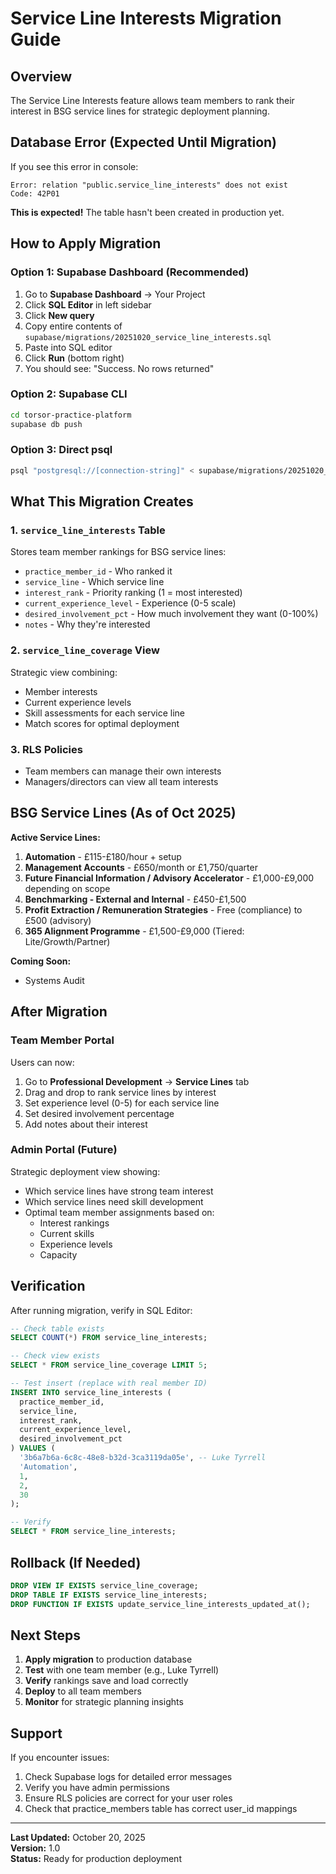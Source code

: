 # Service Line Interests Migration Guide

## Overview
The Service Line Interests feature allows team members to rank their interest in BSG service lines for strategic deployment planning.

## Database Error (Expected Until Migration)
If you see this error in console:
```
Error: relation "public.service_line_interests" does not exist
Code: 42P01
```

**This is expected!** The table hasn't been created in production yet.

## How to Apply Migration

### Option 1: Supabase Dashboard (Recommended)
1. Go to **Supabase Dashboard** → Your Project
2. Click **SQL Editor** in left sidebar
3. Click **New query**
4. Copy entire contents of `supabase/migrations/20251020_service_line_interests.sql`
5. Paste into SQL editor
6. Click **Run** (bottom right)
7. You should see: "Success. No rows returned"

### Option 2: Supabase CLI
```bash
cd torsor-practice-platform
supabase db push
```

### Option 3: Direct psql
```bash
psql "postgresql://[connection-string]" < supabase/migrations/20251020_service_line_interests.sql
```

## What This Migration Creates

### 1. `service_line_interests` Table
Stores team member rankings for BSG service lines:
- `practice_member_id` - Who ranked it
- `service_line` - Which service line
- `interest_rank` - Priority ranking (1 = most interested)
- `current_experience_level` - Experience (0-5 scale)
- `desired_involvement_pct` - How much involvement they want (0-100%)
- `notes` - Why they're interested

### 2. `service_line_coverage` View
Strategic view combining:
- Member interests
- Current experience levels
- Skill assessments for each service line
- Match scores for optimal deployment

### 3. RLS Policies
- Team members can manage their own interests
- Managers/directors can view all team interests

## BSG Service Lines (As of Oct 2025)

**Active Service Lines:**
1. **Automation** - £115-£180/hour + setup
2. **Management Accounts** - £650/month or £1,750/quarter
3. **Future Financial Information / Advisory Accelerator** - £1,000-£9,000 depending on scope
4. **Benchmarking - External and Internal** - £450-£1,500
5. **Profit Extraction / Remuneration Strategies** - Free (compliance) to £500 (advisory)
6. **365 Alignment Programme** - £1,500-£9,000 (Tiered: Lite/Growth/Partner)

**Coming Soon:**
- Systems Audit

## After Migration

### Team Member Portal
Users can now:
1. Go to **Professional Development** → **Service Lines** tab
2. Drag and drop to rank service lines by interest
3. Set experience level (0-5) for each service line
4. Set desired involvement percentage
5. Add notes about their interest

### Admin Portal (Future)
Strategic deployment view showing:
- Which service lines have strong team interest
- Which service lines need skill development
- Optimal team member assignments based on:
  - Interest rankings
  - Current skills
  - Experience levels
  - Capacity

## Verification

After running migration, verify in SQL Editor:

```sql
-- Check table exists
SELECT COUNT(*) FROM service_line_interests;

-- Check view exists
SELECT * FROM service_line_coverage LIMIT 5;

-- Test insert (replace with real member ID)
INSERT INTO service_line_interests (
  practice_member_id,
  service_line,
  interest_rank,
  current_experience_level,
  desired_involvement_pct
) VALUES (
  '3b6a7b6a-6c8c-48e8-b32d-3ca3119da05e', -- Luke Tyrrell
  'Automation',
  1,
  2,
  30
);

-- Verify
SELECT * FROM service_line_interests;
```

## Rollback (If Needed)

```sql
DROP VIEW IF EXISTS service_line_coverage;
DROP TABLE IF EXISTS service_line_interests;
DROP FUNCTION IF EXISTS update_service_line_interests_updated_at();
```

## Next Steps

1. **Apply migration** to production database
2. **Test** with one team member (e.g., Luke Tyrrell)
3. **Verify** rankings save and load correctly
4. **Deploy** to all team members
5. **Monitor** for strategic planning insights

## Support

If you encounter issues:
1. Check Supabase logs for detailed error messages
2. Verify you have admin permissions
3. Ensure RLS policies are correct for your user roles
4. Check that practice_members table has correct user_id mappings

---

**Last Updated:** October 20, 2025  
**Version:** 1.0  
**Status:** Ready for production deployment

